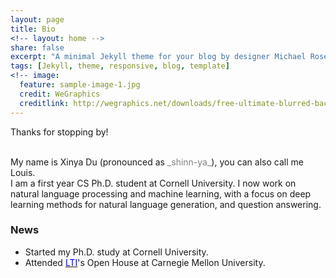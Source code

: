 ```yaml
---
layout: page
title: Bio
<!-- layout: home -->
share: false
excerpt: "A minimal Jekyll theme for your blog by designer Michael Rose."
tags: [Jekyll, theme, responsive, blog, template]
<!-- image:
  feature: sample-image-1.jpg
  credit: WeGraphics
  creditlink: http://wegraphics.net/downloads/free-ultimate-blurred-background-pack/ -->
---
```

Thanks for stopping by!

<br />
My name is Xinya Du (pronounced as <span style="color:grey">_shinn-ya_</span>), you can also call me Louis. 

<br />
I am a first year CS Ph.D. student at Cornell University. I now work on natural language processing and machine learning, with a focus on deep learning methods for natural language generation, and question answering.
<!-- or fall 2015, I am  pursuing an research internship at Cornell NLP group, working with Prof. [<span style="color:blue">Claire Cardie</span>](http://www.cs.cornell.edu/home/cardie/).   -->
<br />
<!-- I am interested in machine learning, natural language processing and algorithmic game theory. Particularly, I am exciting about discovering exciting problems and devising core techniques. Here is my <span style="color:blue">CV</span></a>. 
 -->
<!-- *** -->

### News 
* Started my Ph.D. study at Cornell University. 
* Attended [<span style="color:blue">LTI</span>](http://www.lti.cs.cmu.edu/)'s Open House at Carnegie Mellon University.


<br />

<script type="text/javascript" id="clustrmaps" src="//cdn.clustrmaps.com/map_v2.js?u=P4EV&d=I88FrKF9sOV_jzIQBgMWAdBWXNSFotr3MxZMiJwFsbY"></script>


